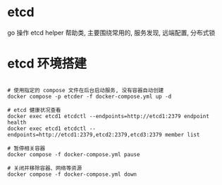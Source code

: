 # etcd

go 操作 etcd helper 帮助类, 主要围绕常用的, 服务发现, 远端配置, 分布式锁

# etcd 环境搭建

```Docker

# 使用指定的 compose 文件在后台启动服务, 没有容器自动创建
docker compose -p etcder -f docker-compose.yml up -d

# etcd 健康状况查看
docker exec etcd1 etcdctl --endpoints=http://etcd1:2379 endpoint health
docker exec etcd1 etcdctl --endpoints=http://etcd1:2379,etcd2:2379,etcd3:2379 member list

# 暂停相关容器
docker compose -f docker-compose.yml pause

# 关闭并移除容器、网络等资源
docker compose -f docker-compose.yml down
```
